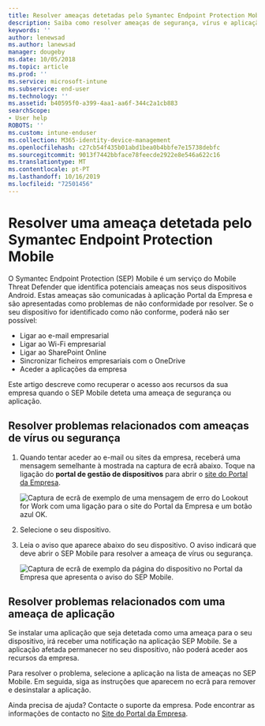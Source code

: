 ```yaml
---
title: Resolver ameaças detetadas pelo Symantec Endpoint Protection Mobile para iOS | Documentos da Microsoft
description: Saiba como resolver ameaças de segurança, vírus e aplicação detetadas no seu dispositivo iOS.
keywords: ''
author: lenewsad
ms.author: lanewsad
manager: dougeby
ms.date: 10/05/2018
ms.topic: article
ms.prod: ''
ms.service: microsoft-intune
ms.subservice: end-user
ms.technology: ''
ms.assetid: b40595f0-a399-4aa1-aa6f-344c2a1cb883
searchScope:
- User help
ROBOTS: ''
ms.custom: intune-enduser
ms.collection: M365-identity-device-management
ms.openlocfilehash: c27cb54f435b01abd1bea0b4bbfe7e15738debfc
ms.sourcegitcommit: 9013f7442bbface78feecde2922e8e546a622c16
ms.translationtype: MT
ms.contentlocale: pt-PT
ms.lasthandoff: 10/16/2019
ms.locfileid: "72501456"
---
```

# <a name="resolve-a-threat-found-by-symantec-endpoint-protection-mobile"></a>Resolver uma ameaça detetada pelo Symantec Endpoint Protection Mobile

O Symantec Endpoint Protection (SEP) Mobile é um serviço do Mobile Threat Defender que identifica potenciais ameaças nos seus dispositivos Android. Estas ameaças são comunicadas à aplicação Portal da Empresa e são apresentadas como problemas de não conformidade por resolver. Se o seu dispositivo for identificado como não conforme, poderá não ser possível:

* Ligar ao e-mail empresarial
* Ligar ao Wi-Fi empresarial
* Ligar ao SharePoint Online
* Sincronizar ficheiros empresariais com o OneDrive
* Aceder a aplicações da empresa

Este artigo descreve como recuperar o acesso aos recursos da sua empresa quando o SEP Mobile deteta uma ameaça de segurança ou aplicação.  

## <a name="troubleshoot-a-virus-or-security-threat"></a>Resolver problemas relacionados com ameaças de vírus ou segurança

1. Quando tentar aceder ao e-mail ou sites da empresa, receberá uma mensagem semelhante à mostrada na captura de ecrã abaixo. Toque na ligação do **portal de gestão de dispositivos** para abrir o [site do Portal da Empresa](https://portal.manage.microsoft.com/devices).

    ![Captura de ecrã de exemplo de uma mensagem de erro do Lookout for Work com uma ligação para o site do Portal da Empresa e um botão azul OK.](./media/mtd-go-to-device-management-portal-android.png)  

2. Selecione o seu dispositivo.  
3. Leia o aviso que aparece abaixo do seu dispositivo. O aviso indicará que deve abrir o SEP Mobile para resolver a ameaça de vírus ou segurança.    

    ![Captura de ecrã de exemplo da página do dispositivo no Portal da Empresa que apresenta o aviso do SEP Mobile.](./media/CP-lookout-virus-banner-1808.png)

## <a name="troubleshoot-an-app-threat"></a>Resolver problemas relacionados com uma ameaça de aplicação

Se instalar uma aplicação que seja detetada como uma ameaça para o seu dispositivo, irá receber uma notificação na aplicação SEP Mobile. Se a aplicação afetada permanecer no seu dispositivo, não poderá aceder aos recursos da empresa.  

Para resolver o problema, selecione a aplicação na lista de ameaças no SEP Mobile. Em seguida, siga as instruções que aparecem no ecrã para remover e desinstalar a aplicação.  

Ainda precisa de ajuda? Contacte o suporte da empresa. Pode encontrar as informações de contacto no [Site do Portal da Empresa](https://go.microsoft.com/fwlink/?linkid=2010980).   

